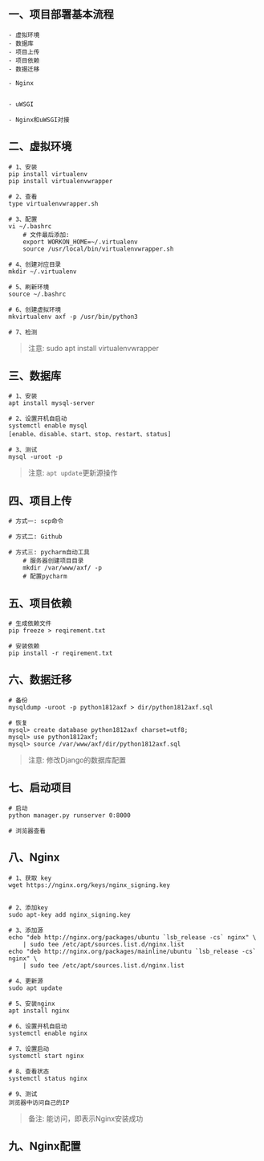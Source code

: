 ## 一、项目部署基本流程
```
- 虚拟环境
- 数据库
- 项目上传
- 项目依赖
- 数据迁移

- Nginx


- uWSGI

- Nginx和uWSGI对接
```

## 二、虚拟环境
```
# 1、安装
pip install virtualenv
pip install virtualenvwrapper

# 2、查看
type virtualenvwrapper.sh

# 3、配置
vi ~/.bashrc
	# 文件最后添加:
	export WORKON_HOME=~/.virtualenv
	source /usr/local/bin/virtualenvwrapper.sh

# 4、创建对应目录
mkdir ~/.virtualenv

# 5、刷新环境
source ~/.bashrc

# 6、创建虚拟环境
mkvirtualenv axf -p /usr/bin/python3

# 7、检测
```
> 注意: sudo apt install virtualenvwrapper


## 三、数据库
```
# 1、安装
apt install mysql-server

# 2、设置开机自启动
systemctl enable mysql    
[enable、disable、start、stop、restart、status]

# 3、测试
mysql -uroot -p
```
> 注意: `apt update`更新源操作


## 四、项目上传
```
# 方式一: scp命令

# 方式二: Github

# 方式三: pycharm自动工具
	# 服务器创建项目目录
	mkdir /var/www/axf/ -p
	# 配置pycharm
```


## 五、项目依赖
```
# 生成依赖文件
pip freeze > reqirement.txt

# 安装依赖
pip install -r reqirement.txt
```
 

## 六、数据迁移
```
# 备份
mysqldump -uroot -p python1812axf > dir/python1812axf.sql

# 恢复
mysql> create database python1812axf charset=utf8;
mysql> use python1812axf;
mysql> source /var/www/axf/dir/python1812axf.sql
```
> 注意: 修改Django的数据库配置


## 七、启动项目
```
# 启动
python manager.py runserver 0:8000

# 浏览器查看
```

## 八、Nginx
```
# 1、获取 key
wget https://nginx.org/keys/nginx_signing.key


# 2、添加key
sudo apt-key add nginx_signing.key

# 3、添加源
echo "deb http://nginx.org/packages/ubuntu `lsb_release -cs` nginx" \
    | sudo tee /etc/apt/sources.list.d/nginx.list
echo "deb http://nginx.org/packages/mainline/ubuntu `lsb_release -cs` nginx" \
    | sudo tee /etc/apt/sources.list.d/nginx.list

# 4、更新源
sudo apt update

# 5、安装nginx
apt install nginx

# 6、设置开机自启动
systemctl enable nginx

# 7、设置启动
systemctl start nginx

# 8、查看状态
systemctl status nginx

# 9、测试
浏览器中访问自己的IP
```
> 备注: 能访问，即表示Nginx安装成功


## 九、Nginx配置

